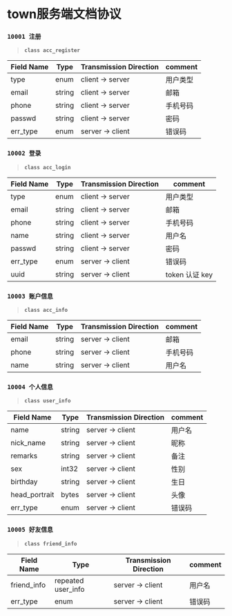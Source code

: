# town服务端文档协议

### `10001 注册`

> **`class acc_register`**

| Field Name    | Type   | Transmission Direction   | comment |
| ------------- | ------ | ------------------------ | ------- |
| type          | enum   | client -> server         | 用户类型 |
| email         | string | client -> server         | 邮箱 |
| phone         | string | client -> server         | 手机号码 |
| passwd        | string | client -> server         | 密码 |
| err_type      | enum   | server -> client         | 错误码 |

### `10002 登录`

> **`class acc_login`**

| Field Name    | Type   | Transmission Direction   | comment |
| ------------- | ------ | ------------------------ | ------- |
| type          | enum   | client -> server         | 用户类型 |
| email         | string | client -> server         | 邮箱 |
| phone         | string | client -> server         | 手机号码 |
| name          | string | client -> server         | 用户名 |
| passwd        | string | client -> server         | 密码 |
| err_type      | enum   | server -> client         | 错误码 |
| uuid          | string | server -> client         | token 认证 key |

### `10003 账户信息`

> **`class acc_info`**

| Field Name    | Type   | Transmission Direction   | comment |
| ------------- | ------ | ------------------------ | ------- |
| email         | string | server -> client         | 邮箱 |
| phone         | string | server -> client         | 手机号码 |
| name          | string | server -> client         | 用户名 |

### `10004 个人信息`

> **`class user_info`**

| Field Name    | Type   | Transmission Direction   | comment |
| ------------- | ------ | ------------------------ | ------- |
| name          | string | server -> client         | 用户名 |
| nick_name     | string | server -> client         | 昵称 |
| remarks       | string | server -> client         | 备注 |
| sex           | int32  | server -> client         | 性别 |
| birthday      | string | server -> client         | 生日 |
| head_portrait | bytes  | server -> client         | 头像 |
| err_type      | enum   | server -> client         | 错误码 |

### `10005 好友信息`

> **`class friend_info`**

| Field Name    | Type               | Transmission Direction   | comment |
| ------------- | ------------------ | ------------------------ | ------- |
| friend_info   | repeated user_info | server -> client         | 用户名 |
| err_type      | enum               | server -> client         | 错误码 |